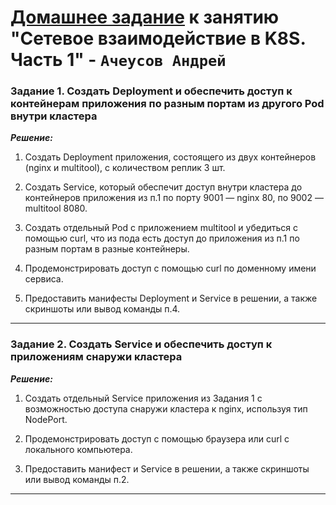 # [Домашнее задание](https://github.com/netology-code/kuber-homeworks/blob/main/1.4/1.4.md) к занятию  "Сетевое взаимодействие в K8S. Часть 1" - `Ачеусов Андрей`


### Задание 1. Создать Deployment и обеспечить доступ к контейнерам приложения по разным портам из другого Pod внутри кластера

***Решение:***  

1. Создать Deployment приложения, состоящего из двух контейнеров (nginx и multitool), с количеством реплик 3 шт.  


2. Создать Service, который обеспечит доступ внутри кластера до контейнеров приложения из п.1 по порту 9001 — nginx 80, по 9002 — multitool 8080.  


3. Создать отдельный Pod с приложением multitool и убедиться с помощью curl, что из пода есть доступ до приложения из п.1 по разным портам в разные контейнеры.  


4. Продемонстрировать доступ с помощью curl по доменному имени сервиса.  


5. Предоставить манифесты Deployment и Service в решении, а также скриншоты или вывод команды п.4.  




---


### Задание 2. Создать Service и обеспечить доступ к приложениям снаружи кластера

***Решение:***  

1. Создать отдельный Service приложения из Задания 1 с возможностью доступа снаружи кластера к nginx, используя тип NodePort.  


2. Продемонстрировать доступ с помощью браузера или curl с локального компьютера.  


3. Предоставить манифест и Service в решении, а также скриншоты или вывод команды п.2.  



---
